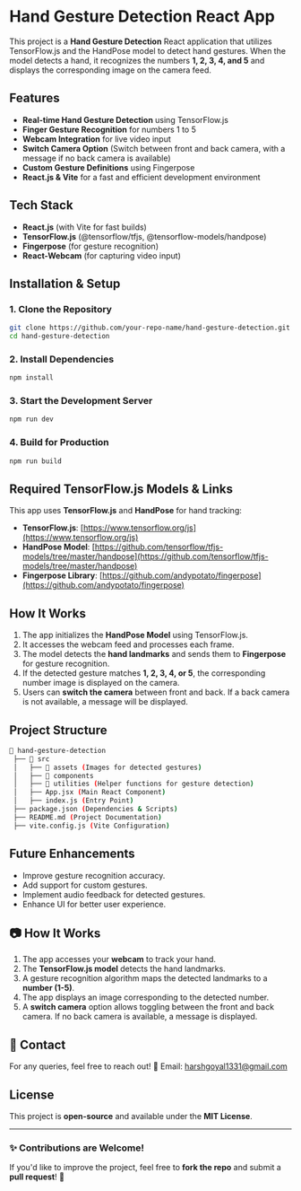 # Hand Gesture Detection React App

This project is a **Hand Gesture Detection** React application that utilizes TensorFlow.js and the HandPose model to detect hand gestures. When the model detects a hand, it recognizes the numbers **1, 2, 3, 4, and 5** and displays the corresponding image on the camera feed.

## Features
- **Real-time Hand Gesture Detection** using TensorFlow.js
- **Finger Gesture Recognition** for numbers 1 to 5
- **Webcam Integration** for live video input
- **Switch Camera Option** (Switch between front and back camera, with a message if no back camera is available)
- **Custom Gesture Definitions** using Fingerpose
- **React.js & Vite** for a fast and efficient development environment

## Tech Stack
- **React.js** (with Vite for fast builds)
- **TensorFlow.js** (@tensorflow/tfjs, @tensorflow-models/handpose)
- **Fingerpose** (for gesture recognition)
- **React-Webcam** (for capturing video input)

## Installation & Setup
### 1. Clone the Repository
```sh
git clone https://github.com/your-repo-name/hand-gesture-detection.git
cd hand-gesture-detection
```

### 2. Install Dependencies
```sh
npm install
```

### 3. Start the Development Server
```sh
npm run dev
```

### 4. Build for Production
```sh
npm run build
```

## Required TensorFlow.js Models & Links
This app uses **TensorFlow.js** and **HandPose** for hand tracking:
- **TensorFlow.js**: [https://www.tensorflow.org/js](https://www.tensorflow.org/js)
- **HandPose Model**: [https://github.com/tensorflow/tfjs-models/tree/master/handpose](https://github.com/tensorflow/tfjs-models/tree/master/handpose)
- **Fingerpose Library**: [https://github.com/andypotato/fingerpose](https://github.com/andypotato/fingerpose)

## How It Works
1. The app initializes the **HandPose Model** using TensorFlow.js.
2. It accesses the webcam feed and processes each frame.
3. The model detects the **hand landmarks** and sends them to **Fingerpose** for gesture recognition.
4. If the detected gesture matches **1, 2, 3, 4, or 5**, the corresponding number image is displayed on the camera.
5. Users can **switch the camera** between front and back. If a back camera is not available, a message will be displayed.

## Project Structure
```bash
📂 hand-gesture-detection
 ├── 📂 src
 │   ├── 📂 assets (Images for detected gestures)
 │   ├── 📂 components
 │   ├── 📂 utilities (Helper functions for gesture detection)
 │   ├── App.jsx (Main React Component)
 │   ├── index.js (Entry Point)
 ├── package.json (Dependencies & Scripts)
 ├── README.md (Project Documentation)
 ├── vite.config.js (Vite Configuration)
```

## Future Enhancements
- Improve gesture recognition accuracy.
- Add support for custom gestures.
- Implement audio feedback for detected gestures.
- Enhance UI for better user experience.

## 📷 How It Works
1. The app accesses your **webcam** to track your hand.
2. The **TensorFlow.js model** detects the hand landmarks.
3. A gesture recognition algorithm maps the detected landmarks to a **number (1-5)**.
4. The app displays an image corresponding to the detected number.
5. A **switch camera** option allows toggling between the front and back camera. If no back camera is available, a message is displayed.

## 📩 Contact
For any queries, feel free to reach out!
📧 Email: harshgoyal1331@gmail.com

## License
This project is **open-source** and available under the **MIT License**.

---
### ✨ Contributions are Welcome!
If you'd like to improve the project, feel free to **fork the repo** and submit a **pull request**! 🚀


